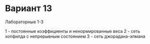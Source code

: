 # Вариант 13
Лабораторные 1-3

1 - постоянные коэффициенты и ненормированные веса
2 - сеть хопфилда с непрерывным состоянием
3 - сеть джорадана-элмана
